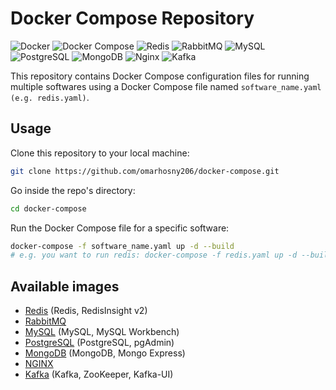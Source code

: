 # Docker Compose Repository

![Docker](https://img.shields.io/badge/docker-%230db7ed.svg?style=for-the-badge&logo=docker&logoColor=white)
![Docker Compose](https://img.shields.io/badge/docker%20Compose-%23E60DB7ED.svg?style=for-the-badge&logo=docker&logoColor=blue)
![Redis](https://img.shields.io/badge/redis-%23DD0031.svg?&style=for-the-badge&logo=redis&logoColor=white)
![RabbitMQ](https://img.shields.io/badge/rabbitmq-%23FF6600.svg?&style=for-the-badge&logo=rabbitmq&logoColor=white)
![MySQL](https://img.shields.io/badge/MySQL-005C84?style=for-the-badge&logo=mysql&logoColor=white)
![PostgreSQL](https://img.shields.io/badge/PostgreSQL-316192?style=for-the-badge&logo=postgresql&logoColor=white)
![MongoDB](https://img.shields.io/badge/MongoDB-4EA94B?style=for-the-badge&logo=mongodb&logoColor=white)
![Nginx](https://img.shields.io/badge/Nginx-000000?style=for-the-badge&logo=nginx&logoColor=green)
![Kafka](https://img.shields.io/badge/Apache_Kafka-231F20?style=for-the-badge&logo=apache-kafka&logoColor=white)

This repository contains Docker Compose configuration files for running multiple softwares using a Docker Compose file named `software_name.yaml (e.g. redis.yaml)`.

## Usage

Clone this repository to your local machine:
```bash
git clone https://github.com/omarhosny206/docker-compose.git
```

Go inside the repo's directory:
```bash
cd docker-compose
```

Run the Docker Compose file for a specific software:
```bash
docker-compose -f software_name.yaml up -d --build
# e.g. you want to run redis: docker-compose -f redis.yaml up -d --build
```

## Available images
- [Redis](./redis.yaml) (Redis, RedisInsight v2)
- [RabbitMQ](./rabbitmq.yaml)
- [MySQL](./mysql.yaml) (MySQL, MySQL Workbench)
- [PostgreSQL](./postgres.yaml) (PostgreSQL, pgAdmin)
- [MongoDB](./postgres.yaml) (MongoDB, Mongo Express)
- [NGINX ](./nginx.yaml)
- [Kafka](./kafka.yaml) (Kafka, ZooKeeper, Kafka-UI)